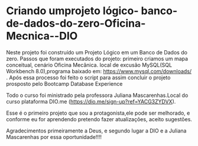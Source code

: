 # Criando umprojeto lógico- banco-de-dados-do-zero-Oficina-Mecnica--DIO

Neste projeto foi construído um Projeto Lógico em um Banco de Dados do zero.
Passos que foram executados do projeto:
primeiro criamos um mapa conceitual, cenário Oficina Mecânica.
local de excusão MySQL(SQL Workbench 8.0),programa baixado em: https://www.mysql.com/downloads/ . 
Após essa processo foi feito o script para assim concluir o projeto prosposto pelo Bootcamp Database Experience

Todo o curso foi ministrado pela professora Juliana Mascarenhas.Local do curso plataforma DIO.me (https://dio.me/sign-up?ref=YACG3ZYDVX).

Esse é o primeiro projeto que sou a protagonista,ele pode ser melhorado, e conforme eu for aprendendo pretendo fazer atualizações, aceito sugestões.

Agradecimentos primeiramente a Deus, e segundo lugar a DIO e a Juliana Mascarenhas por essa oportunidade!!!!
